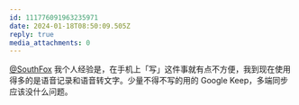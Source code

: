 ```yaml
---
id: 111776091963235971
date: 2024-01-18T08:50:09.505Z
reply: true
media_attachments: 0
---
```


[@SouthFox](https://foxsay.southfox.me/@SouthFox) 我个人经验是，在手机上「写」这件事就有点不方便，我到现在使用得多的是语音记录和语音转文字。少量不得不写的用的 Google Keep，多端同步应该没什么问题。

